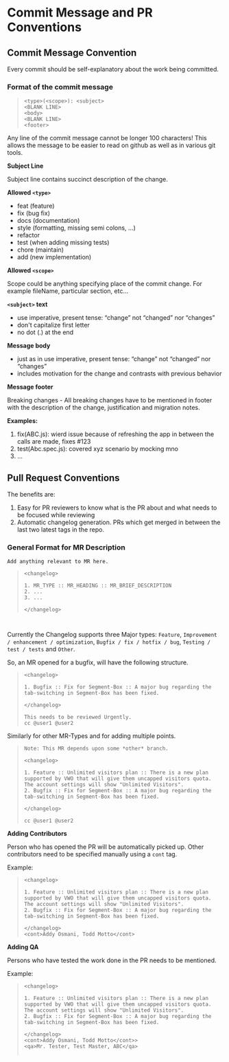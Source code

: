 # Commit Message and PR Conventions

## Commit Message Convention

Every commit should be self-explanatory about the work being committed.

### **Format of the commit message**

> ```
> <type>(<scope>): <subject>
> <BLANK LINE>
> <body>
> <BLANK LINE>
> <footer>
> ```

Any line of the commit message cannot be longer 100 characters! This allows the message to be easier to read on github as well as in various git tools.

**Subject Line**

Subject line contains succinct description of the change.

**Allowed `<type>`**

- feat (feature)
- fix (bug fix)
- docs (documentation)
- style (formatting, missing semi colons, …)
- refactor
- test (when adding missing tests)
- chore (maintain)
- add (new implementation)

**Allowed `<scope>`**

Scope could be anything specifying place of the commit change. For example fileName, particular section, etc...

**`<subject>` text**

- use imperative, present tense: “change” not “changed” nor “changes”
- don't capitalize first letter
- no dot (.) at the end

**Message body**

- just as in use imperative, present tense: “change” not “changed” nor “changes”
- includes motivation for the change and contrasts with previous behavior

**Message footer**

Breaking changes - All breaking changes have to be mentioned in footer with the description of the change, justification and migration notes.

**Examples:**

1. fix(ABC.js): wierd issue because of refreshing the app in between the calls are made, fixes #123
2. test(Abc.spec.js): covered xyz scenario by mocking mno
3. ...

## Pull Request Conventions

The benefits are:

1. Easy for PR reviewers to know what is the PR about and what needs to be focused while reviewing
2. Automatic changelog generation. PRs which get merged in between the last two latest tags in the repo.

### General Format for MR Description

```
Add anything relevant to MR here.
```

> ```
> <changelog>
>
> 1. MR_TYPE :: MR_HEADING :: MR_BRIEF_DESCRIPTION
> 2. ...
> 3. ...
>
> </changelog>
> ```

```


```

Currently the Changelog supports three Major types: `Feature`, `Improvement / enhancement / optimization`, `Bugfix / fix / hotfix / bug`, `Testing / test / tests` and `Other`.

So, an MR opened for a bugfix, will have the following structure.

> ```
> <changelog>
>
> 1. Bugfix :: Fix for Segment-Box :: A major bug regarding the tab-switching in Segment-Box has been fixed.
>
> </changelog>
>
> This needs to be reviewed Urgently.
> cc @user1 @user2
> ```

Similarly for other MR-Types and for adding multiple points.

> ```
> Note: This MR depends upon some *other* branch.
>
> <changelog>
>
> 1. Feature :: Unlimited visitors plan :: There is a new plan supported by VWO that will give them uncapped visitors quota. The account settings will show "Unlimited Visitors".
> 2. Bugfix :: Fix for Segment-Box :: A major bug regarding the tab-switching in Segment-Box has been fixed.
>
> </changelog>
>
> cc @user1 @user2
> ```

**Adding Contributors**

Person who has opened the PR will be automatically picked up. Other contributors need to be specified manually using a `cont` tag.

Example:

> ```
> <changelog>
>
> 1. Feature :: Unlimited visitors plan :: There is a new plan supported by VWO that will give them uncapped visitors quota. The account settings will show "Unlimited Visitors".
> 2. Bugfix :: Fix for Segment-Box :: A major bug regarding the tab-switching in Segment-Box has been fixed.
>
> </changelog>
> <cont>Addy Osmani, Todd Motto</cont>
> ```

**Adding QA**

Persons who have tested the work done in the PR needs to be mentioned.

Example:

> ```
> <changelog>
>
> 1. Feature :: Unlimited visitors plan :: There is a new plan supported by VWO that will give them uncapped visitors quota. The account settings will show "Unlimited Visitors".
> 2. Bugfix :: Fix for Segment-Box :: A major bug regarding the tab-switching in Segment-Box has been fixed.
>
> </changelog>
> <cont>Addy Osmani, Todd Motto</cont>>
> <qa>Mr. Tester, Test Master, ABC</qa>
>
>
> ```
